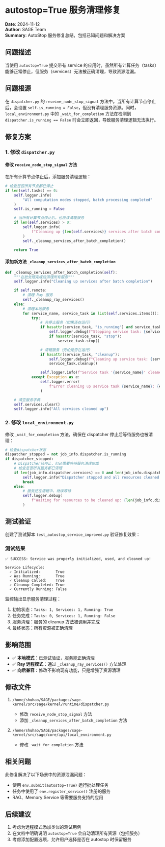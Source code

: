 # autostop=True 服务清理修复

**Date**: 2024-11-12  
**Author**: SAGE Team  
**Summary**: AutoStop 服务修复总结，包括已知问题和解决方案


## 问题描述

当使用 `autostop=True` 提交带有 service 的应用时，虽然所有计算任务（tasks）能够正常停止，但服务（services）无法被正确清理，导致资源泄漏。

## 问题根源

在 `dispatcher.py` 的 `receive_node_stop_signal` 方法中，当所有计算节点停止后，会设置 `self.is_running = False`，但没有清理服务资源。同时，`local_environment.py` 中的 `_wait_for_completion` 方法在检测到 `dispatcher.is_running == False` 时会立即返回，导致服务清理逻辑无法执行。

## 修复方案

### 1. 修改 `dispatcher.py`

#### 修改 `receive_node_stop_signal` 方法
在所有计算节点停止后，添加服务清理逻辑：

```python
# 检查是否所有节点都已停止
if len(self.tasks) == 0:
    self.logger.info(
        "All computation nodes stopped, batch processing completed"
    )
    self.is_running = False

    # 当所有计算节点停止后，也应该清理服务
    if len(self.services) > 0:
        self.logger.info(
            f"Cleaning up {len(self.services)} services after batch completion"
        )
        self._cleanup_services_after_batch_completion()

    return True
```

#### 添加新方法 `_cleanup_services_after_batch_completion`
```python
def _cleanup_services_after_batch_completion(self):
    """在批处理完成后清理所有服务"""
    self.logger.info("Cleaning up services after batch completion")

    if self.remote:
        # 清理 Ray 服务
        self._cleanup_ray_services()
    else:
        # 清理本地服务
        for service_name, service_task in list(self.services.items()):
            try:
                # 先停止服务（如果还在运行）
                if hasattr(service_task, "is_running") and service_task.is_running:
                    self.logger.debug(f"Stopping service task: {service_name}")
                    if hasattr(service_task, "stop"):
                        service_task.stop()

                # 清理服务（无论是否在运行）
                if hasattr(service_task, "cleanup"):
                    self.logger.debug(f"Cleaning up service task: {service_name}")
                    service_task.cleanup()

                self.logger.info(f"Service task '{service_name}' cleaned up successfully")
            except Exception as e:
                self.logger.error(
                    f"Error cleaning up service task {service_name}: {e}"
                )

    # 清空服务字典
    self.services.clear()
    self.logger.info("All services cleaned up")
```

### 2. 修改 `local_environment.py`

修改 `_wait_for_completion` 方法，确保在 dispatcher 停止后等待服务也被清理：

```python
# 检查dispatcher状态
dispatcher_stopped = not job_info.dispatcher.is_running
if dispatcher_stopped:
    # Dispatcher已停止，但还需要等待服务清理完成
    # 检查是否所有服务都已清理
    if len(job_info.dispatcher.services) == 0 and len(job_info.dispatcher.tasks) == 0:
        self.logger.info("Dispatcher stopped and all resources cleaned up, batch processing completed")
        break
    else:
        # 服务还在清理中，继续等待
        self.logger.debug(
            f"Waiting for resources to be cleaned up: {len(job_info.dispatcher.tasks)} tasks, {len(job_info.dispatcher.services)} services"
        )
```

## 测试验证

创建了测试脚本 `test_autostop_service_improved.py` 验证修复效果：

### 测试结果
```
✅ SUCCESS: Service was properly initialized, used, and cleaned up!

Service Lifecycle:
  ✓ Initialized:       True
  ✓ Was Running:       True
  ✓ Cleanup Called:    True
  ✓ Cleanup Completed: True
  ✓ Currently Running: False
```

监控输出显示服务清理过程：
1. 初始状态：`Tasks: 1, Services: 1, Running: True`
2. 任务完成：`Tasks: 0, Services: 1, Running: False`
3. 服务清理：服务的 cleanup 方法被调用并完成
4. 最终状态：所有资源被正确清理

## 影响范围

- ✅ **本地模式**：已测试验证，服务能正确清理
- ✅ **Ray 远程模式**：通过 `_cleanup_ray_services()` 方法处理
- ✅ **向后兼容**：修改不影响现有功能，只是增强了资源清理

## 修改文件

1. `/home/shuhao/SAGE/packages/sage-kernel/src/sage/kernel/runtime/dispatcher.py`
   - 修改 `receive_node_stop_signal` 方法
   - 添加 `_cleanup_services_after_batch_completion` 方法

2. `/home/shuhao/SAGE/packages/sage-kernel/src/sage/core/api/local_environment.py`
   - 修改 `_wait_for_completion` 方法

## 相关问题

此修复解决了以下场景中的资源泄漏问题：
- 使用 `env.submit(autostop=True)` 运行批处理任务
- 任务中使用了 `env.register_service()` 注册的服务
- RAG、Memory Service 等需要服务支持的应用

## 后续建议

1. 考虑为远程模式添加类似的测试用例
2. 在文档中明确说明 `autostop=True` 会自动清理所有资源（包括服务）
3. 考虑添加配置选项，允许用户选择是否在 autostop 时保留服务
